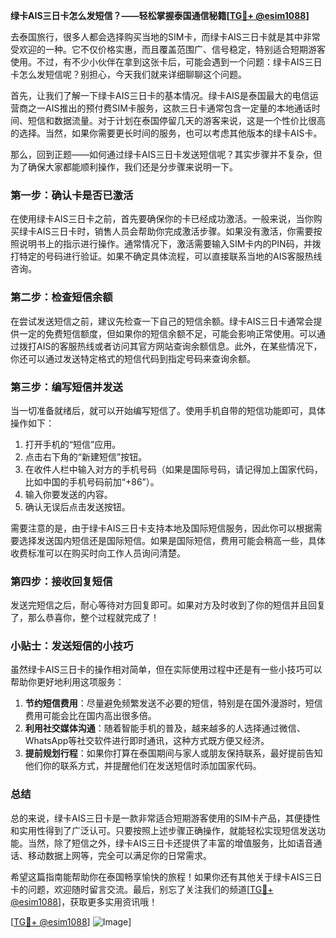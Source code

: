 **绿卡AIS三日卡怎么发短信？——轻松掌握泰国通信秘籍[[TG💪+ @esim1088](https://t.me/s/esim1088)]**

去泰国旅行，很多人都会选择购买当地的SIM卡，而绿卡AIS三日卡就是其中非常受欢迎的一种。它不仅价格实惠，而且覆盖范围广、信号稳定，特别适合短期游客使用。不过，有不少小伙伴在拿到这张卡后，可能会遇到一个问题：绿卡AIS三日卡怎么发短信呢？别担心，今天我们就来详细聊聊这个问题。

首先，让我们了解一下绿卡AIS三日卡的基本情况。绿卡AIS是泰国最大的电信运营商之一AIS推出的预付费SIM卡服务，这款三日卡通常包含一定量的本地通话时间、短信和数据流量。对于计划在泰国停留几天的游客来说，这是一个性价比很高的选择。当然，如果你需要更长时间的服务，也可以考虑其他版本的绿卡AIS卡。

那么，回到正题——如何通过绿卡AIS三日卡发送短信呢？其实步骤并不复杂，但为了确保大家都能顺利操作，我们还是分步骤来说明一下。

### **第一步：确认卡是否已激活**
在使用绿卡AIS三日卡之前，首先要确保你的卡已经成功激活。一般来说，当你购买绿卡AIS三日卡时，销售人员会帮助你完成激活步骤。如果没有激活，你需要按照说明书上的指示进行操作。通常情况下，激活需要输入SIM卡内的PIN码，并拨打特定的号码进行验证。如果不确定具体流程，可以直接联系当地的AIS客服热线咨询。

### **第二步：检查短信余额**
在尝试发送短信之前，建议先检查一下自己的短信余额。绿卡AIS三日卡通常会提供一定的免费短信额度，但如果你的短信余额不足，可能会影响正常使用。可以通过拨打AIS的客服热线或者访问其官方网站查询余额信息。此外，在某些情况下，你还可以通过发送特定格式的短信代码到指定号码来查询余额。

### **第三步：编写短信并发送**
当一切准备就绪后，就可以开始编写短信了。使用手机自带的短信功能即可，具体操作如下：

1. 打开手机的“短信”应用。
2. 点击右下角的“新建短信”按钮。
3. 在收件人栏中输入对方的手机号码（如果是国际号码，请记得加上国家代码，比如中国的手机号码前加“+86”）。
4. 输入你要发送的内容。
5. 确认无误后点击发送按钮。

需要注意的是，由于绿卡AIS三日卡支持本地及国际短信服务，因此你可以根据需要选择发送国内短信还是国际短信。如果是国际短信，费用可能会稍高一些，具体收费标准可以在购买时向工作人员询问清楚。

### **第四步：接收回复短信**
发送完短信之后，耐心等待对方回复即可。如果对方及时收到了你的短信并且回复了，那么恭喜你，整个过程就完成了！

### **小贴士：发送短信的小技巧**
虽然绿卡AIS三日卡的操作相对简单，但在实际使用过程中还是有一些小技巧可以帮助你更好地利用这项服务：

1. **节约短信费用**：尽量避免频繁发送不必要的短信，特别是在国外漫游时，短信费用可能会比在国内高出很多倍。
2. **利用社交媒体沟通**：随着智能手机的普及，越来越多的人选择通过微信、WhatsApp等社交软件进行即时通讯，这种方式既方便又经济。
3. **提前规划行程**：如果你打算在泰国期间与家人或朋友保持联系，最好提前告知他们你的联系方式，并提醒他们在发送短信时添加国家代码。

### **总结**
总的来说，绿卡AIS三日卡是一款非常适合短期游客使用的SIM卡产品，其便捷性和实用性得到了广泛认可。只要按照上述步骤正确操作，就能轻松实现短信发送功能。当然，除了短信之外，绿卡AIS三日卡还提供了丰富的增值服务，比如语音通话、移动数据上网等，完全可以满足你的日常需求。

希望这篇指南能帮助你在泰国畅享愉快的旅程！如果你还有其他关于绿卡AIS三日卡的问题，欢迎随时留言交流。最后，别忘了关注我们的频道[[TG💪+ @esim1088](https://t.me/s/esim1088)]，获取更多实用资讯哦！

[[TG💪+ @esim1088](https://t.me/s/esim1088)] ![Image](https://i.postimg.cc/4NQfJmqS/Snipaste-2025-05-13-00-14-12.png)]